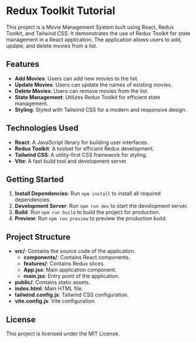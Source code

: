 # Redux Toolkit Tutorial

This project is a Movie Management System built using React, Redux Toolkit, and Tailwind CSS. It demonstrates the use of Redux Toolkit for state management in a React application. The application allows users to add, update, and delete movies from a list.

## Features

- **Add Movies**: Users can add new movies to the list.
- **Update Movies**: Users can update the names of existing movies.
- **Delete Movies**: Users can remove movies from the list.
- **State Management**: Utilizes Redux Toolkit for efficient state management.
- **Styling**: Styled with Tailwind CSS for a modern and responsive design.

## Technologies Used

- **React**: A JavaScript library for building user interfaces.
- **Redux Toolkit**: A toolset for efficient Redux development.
- **Tailwind CSS**: A utility-first CSS framework for styling.
- **Vite**: A fast build tool and development server.

## Getting Started

1. **Install Dependencies**: Run `npm install` to install all required dependencies.
2. **Development Server**: Run `npm run dev` to start the development server.
3. **Build**: Run `npm run build` to build the project for production.
4. **Preview**: Run `npm run preview` to preview the production build.

## Project Structure

- **src/**: Contains the source code of the application.
    - **components/**: Contains React components.
    - **features/**: Contains Redux slices.
    - **App.jsx**: Main application component.
    - **main.jsx**: Entry point of the application.
- **public/**: Contains static assets.
- **index.html**: Main HTML file.
- **tailwind.config.js**: Tailwind CSS configuration.
- **vite.config.js**: Vite configuration.

## License

This project is licensed under the MIT License.
